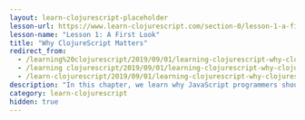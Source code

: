 ```yaml
---
layout: learn-clojurescript-placeholder
lesson-url: https://www.learn-clojurescript.com/section-0/lesson-1-a-first-look/
lesson-name: "Lesson 1: A First Look"
title: "Why ClojureScript Matters"
redirect_from:
  - /learning%20clojurescript/2019/09/01/learning-clojurescript-why-clojurescript-matters/
  - /learning clojurescript/2019/09/01/learning-clojurescript-why-clojurescript-matters/
  - /learn-clojurescript/2019/09/01/learning-clojurescript-why-clojurescript-matters/
description: "In this chapter, we learn why JavaScript programmers should bother learning ClojureScript"
category: learn-clojurescript
hidden: true
---
```


